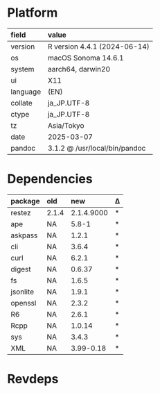 # Platform

|field    |value                         |
|:--------|:-----------------------------|
|version  |R version 4.4.1 (2024-06-14)  |
|os       |macOS Sonoma 14.6.1           |
|system   |aarch64, darwin20             |
|ui       |X11                           |
|language |(EN)                          |
|collate  |ja_JP.UTF-8                   |
|ctype    |ja_JP.UTF-8                   |
|tz       |Asia/Tokyo                    |
|date     |2025-03-07                    |
|pandoc   |3.1.2 @ /usr/local/bin/pandoc |

# Dependencies

|package  |old   |new        |Δ |
|:--------|:-----|:----------|:--|
|restez   |2.1.4 |2.1.4.9000 |*  |
|ape      |NA    |5.8-1      |*  |
|askpass  |NA    |1.2.1      |*  |
|cli      |NA    |3.6.4      |*  |
|curl     |NA    |6.2.1      |*  |
|digest   |NA    |0.6.37     |*  |
|fs       |NA    |1.6.5      |*  |
|jsonlite |NA    |1.9.1      |*  |
|openssl  |NA    |2.3.2      |*  |
|R6       |NA    |2.6.1      |*  |
|Rcpp     |NA    |1.0.14     |*  |
|sys      |NA    |3.4.3      |*  |
|XML      |NA    |3.99-0.18  |*  |

# Revdeps

